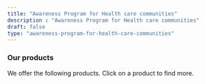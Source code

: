 ```yaml
---
title: "Awareness Program for Health care communities"
description : "Awareness Program for Health care communities" 
draft: false
type: "awareness-program-for-health-care-communities"
---
```


### Our products

We offer the following products. Click on a product to find more.